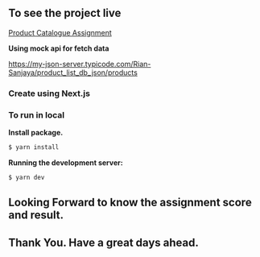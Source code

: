 ## To see  the project live

[Product Catalogue Assignment](https://project-assignment-web-evermos.vercel.app/tech)

**Using mock api for fetch data**

https://my-json-server.typicode.com/Rian-Sanjaya/product_list_db_json/products

### Create using Next.js

### To run in local

**Install package.**

```bash
$ yarn install
```
**Running the development server:**

```bash
$ yarn dev
```

## Looking Forward to know the assignment score and result.

## Thank You. Have a great days ahead.
